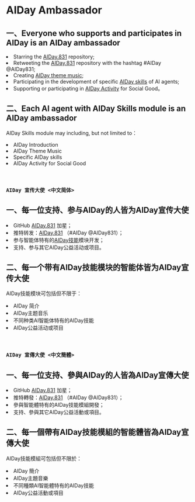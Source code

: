 # AIDay Ambassador

## 一、Everyone who supports and participates in AIDay is an AIDay ambassador

<ur>
<li>Starring the <a href="https://github.com/AIDay831/AIDay.831">AIDay.831</a> repository;</li>
<li>Retweeting the <a href="https://github.com/AIDay831/AIDay.831">AIDay.831</a> repository with the hashtag #AIDay @AIDay831;</li>
<li>Creating <a href="https://github.com/AIDay831/AIDay.Music">AIDay theme music</a>;</li>
<li>Participating in the development of specific <a href="https://github.com/AIDay831/AIDay.Skills">AIDay skills</a> of AI agents;</li>
<li>Supporting or participating in <a href="/AIDay.Activity">AIDay Activity</a> for Social Good。</li>
</ul>

## 二、Each AI agent with AIDay Skills module is an AIDay ambassador

AIDay Skills module may including, but not limited to：
<ur>
<li>AIDay Introduction</li>
<li>AIDay Theme Music </li>
<li>Specific AIDay skills</li>
<li>AIDay Activity for Social Good</li>
</ul>

&nbsp;

### `AIDay 宣传大使 <中文简体>`

## 一、每一位支持、参与AIDay的人皆为AIDay宣传大使
<ur>
<li>GitHub <a href="https://github.com/AIDay831/AIDay.831">AIDay.831</a> 加星；</li>
<li>推特转发：<a href="https://github.com/AIDay831/AIDay.831">AIDay.831</a> （#AIDay @AIDay831）；</li>
<li>参与智能体特有的<a href="https://github.com/AIDay831/AIDay.Skill">AIDay技能</a>模块开发；</li>
<li>支持、参与其它AIDay公益活动</a>或项目。</li>
</ur>

## 二、每一个带有AIDay技能模块的智能体皆为AIDay宣传大使

AIDay技能模块可包括但不限于：

<ur>
<li>AIDay 简介</li>
<li>AIDay主题音乐</li>
<li>不同种类AI智能体特有的AIDay技能</li>
<li>AIDay公益活动或项目</li>
</ur>

&nbsp;

### `AIDay 宣傳大使 <中文簡體>`

## 一、每一位支持、參與AIDay的人皆為AIDay宣傳大使
<ur>
<li>GitHub <a href="https://github.com/AIDay831/AIDay.831">AIDay.831</a> 加星；</li>
<li>推特轉發：<a href="https://github.com/AIDay831/AIDay.831">AIDay.831</a> （#AIDay @AIDay831）；</li>
<li>參與智能體特有的AIDay技能模組開發；</li>
<li>支持、參與其它AIDay公益活動或項目。</li>
</ur>

## 二、每一個帶有AIDay技能模組的智能體皆為AIDay宣傳大使

AIDay技能模組可包括但不限於：

<ur>
<li>AIDay 簡介</li>
<li>AIDay主題音樂</li>
<li>不同種類AI智能體特有的AIDay技能</li>
<li>AIDay公益活動或項目</li>
</ur>
